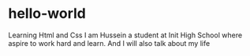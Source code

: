 # hello-world
Learning Html and Css
I am Hussein a student at Init High School where aspire to work hard and learn.
And I will also talk about my life
